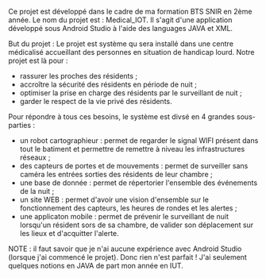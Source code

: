 Ce projet est développé dans le cadre de ma formation BTS SNIR en 2ème année. 
Le nom du projet est : Medical_IOT. Il s'agit d'une application développé sous Android Studio à l'aide des languages JAVA et XML. 

But du projet : 
Le projet est système qu sera installé dans une centre médicalisé accueillant des personnes en situation de handicap lourd. Notre projet est là pour : 
- rassurer les proches des résidents ;
- accroître la sécurité des résidents en période de nuit ;
- optimiser la prise en charge des résidents par le surveillant de nuit ;
- garder le respect de la vie privé des résidents.

Pour répondre à tous ces besoins, le système est divsé en 4 grandes sous-parties : 
- un robot cartographieur : permet de regarder le signal WIFI présent dans tout le batiment et permettre de remettre à niveau les infrastructures réseaux ;
- des capteurs de portes et de mouvements : permet de surveiller sans caméra les entrées sorties des résidents de leur chambre ;
- une base de donnée : permet de répertorier l'ensemble des événements de la nuit ;
- un site WEB : permet d'avoir une vision d'ensemble sur le fonctionnement des capteurs, les heures de rondes et les alertes ;
- une applicaton mobile : permet de prévenir le surveillant de nuit lorsqu'un résident sors de sa chambre, de valider son déplacement sur les lieux et d'acquitter l'alerte.


NOTE : il faut savoir que je n'ai aucune expérience avec Android Studio (lorsque j'ai commencé le projet). Donc rien n'est parfait ! 
J'ai seulement quelques notions en JAVA de part mon année en IUT. 
